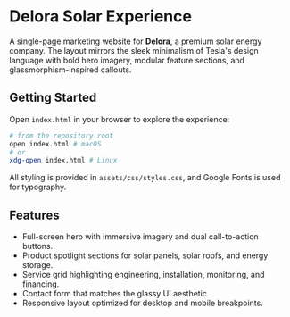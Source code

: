 # Delora Solar Experience

A single-page marketing website for **Delora**, a premium solar energy company. The layout mirrors the sleek minimalism of Tesla's design language with bold hero imagery, modular feature sections, and glassmorphism-inspired callouts.

## Getting Started

Open `index.html` in your browser to explore the experience:

```bash
# from the repository root
open index.html # macOS
# or
xdg-open index.html # Linux
```

All styling is provided in `assets/css/styles.css`, and Google Fonts is used for typography.

## Features

- Full-screen hero with immersive imagery and dual call-to-action buttons.
- Product spotlight sections for solar panels, solar roofs, and energy storage.
- Service grid highlighting engineering, installation, monitoring, and financing.
- Contact form that matches the glassy UI aesthetic.
- Responsive layout optimized for desktop and mobile breakpoints.
